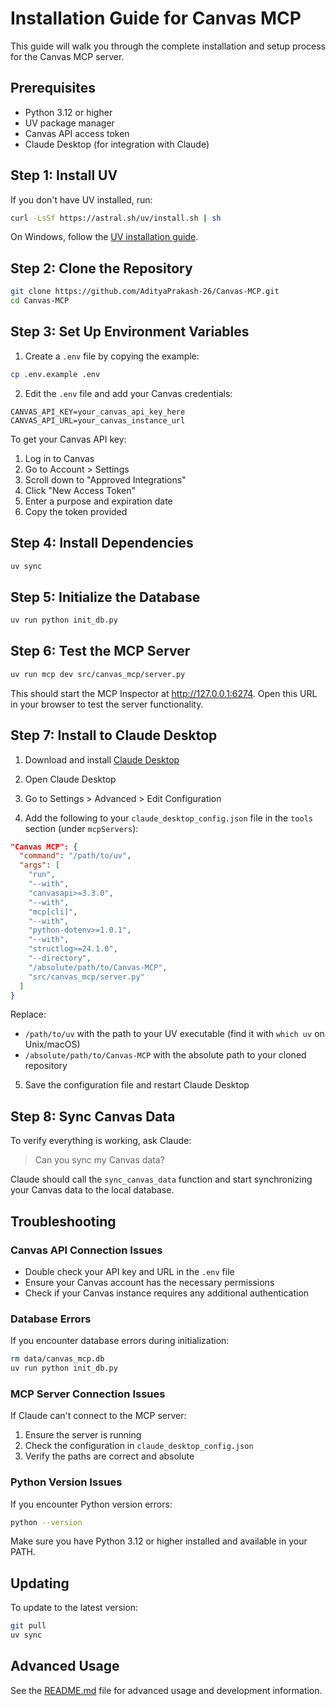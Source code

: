 # Installation Guide for Canvas MCP

This guide will walk you through the complete installation and setup process for the Canvas MCP server.

## Prerequisites

- Python 3.12 or higher
- UV package manager
- Canvas API access token
- Claude Desktop (for integration with Claude)

## Step 1: Install UV

If you don't have UV installed, run:

```bash
curl -LsSf https://astral.sh/uv/install.sh | sh
```

On Windows, follow the [UV installation guide](https://astral.sh/uv/docs/installation).

## Step 2: Clone the Repository

```bash
git clone https://github.com/AdityaPrakash-26/Canvas-MCP.git
cd Canvas-MCP
```

## Step 3: Set Up Environment Variables

1. Create a `.env` file by copying the example:

```bash
cp .env.example .env
```

2. Edit the `.env` file and add your Canvas credentials:

```
CANVAS_API_KEY=your_canvas_api_key_here
CANVAS_API_URL=your_canvas_instance_url
```

To get your Canvas API key:
1. Log in to Canvas
2. Go to Account > Settings
3. Scroll down to "Approved Integrations"
4. Click "New Access Token"
5. Enter a purpose and expiration date
6. Copy the token provided

## Step 4: Install Dependencies

```bash
uv sync
```

## Step 5: Initialize the Database

```bash
uv run python init_db.py
```

## Step 6: Test the MCP Server

```bash
uv run mcp dev src/canvas_mcp/server.py
```

This should start the MCP Inspector at http://127.0.0.1:6274. Open this URL in your browser to test the server functionality.

## Step 7: Install to Claude Desktop

1. Download and install [Claude Desktop](https://claude.ai/download)

2. Open Claude Desktop

3. Go to Settings > Advanced > Edit Configuration

4. Add the following to your `claude_desktop_config.json` file in the `tools` section (under `mcpServers`):

```json
"Canvas MCP": {
  "command": "/path/to/uv",
  "args": [
    "run",
    "--with",
    "canvasapi>=3.3.0",
    "--with",
    "mcp[cli]",
    "--with",
    "python-dotenv>=1.0.1",
    "--with",
    "structlog>=24.1.0",
    "--directory",
    "/absolute/path/to/Canvas-MCP",
    "src/canvas_mcp/server.py"
  ]
}
```

Replace:
- `/path/to/uv` with the path to your UV executable (find it with `which uv` on Unix/macOS)
- `/absolute/path/to/Canvas-MCP` with the absolute path to your cloned repository

5. Save the configuration file and restart Claude Desktop

## Step 8: Sync Canvas Data

To verify everything is working, ask Claude:

> Can you sync my Canvas data?

Claude should call the `sync_canvas_data` function and start synchronizing your Canvas data to the local database.

## Troubleshooting

### Canvas API Connection Issues

- Double check your API key and URL in the `.env` file
- Ensure your Canvas account has the necessary permissions
- Check if your Canvas instance requires any additional authentication

### Database Errors

If you encounter database errors during initialization:

```bash
rm data/canvas_mcp.db
uv run python init_db.py
```

### MCP Server Connection Issues

If Claude can't connect to the MCP server:

1. Ensure the server is running
2. Check the configuration in `claude_desktop_config.json`
3. Verify the paths are correct and absolute

### Python Version Issues

If you encounter Python version errors:

```bash
python --version
```

Make sure you have Python 3.12 or higher installed and available in your PATH.

## Updating

To update to the latest version:

```bash
git pull
uv sync
```

## Advanced Usage

See the [README.md](README.md) file for advanced usage and development information.
